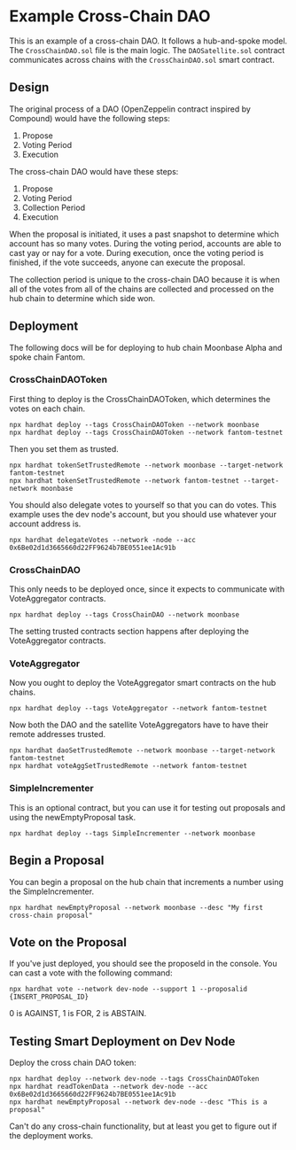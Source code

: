 # Example Cross-Chain DAO
This is an example of a cross-chain DAO. It follows a hub-and-spoke model.  
The `CrossChainDAO.sol` file is the main logic. The `DAOSatellite.sol` contract communicates across chains with the `CrossChainDAO.sol` smart contract.  

## Design
The original process of a DAO (OpenZeppelin contract inspired by Compound) would have the following steps:  
1. Propose
2. Voting Period
3. Execution  

The cross-chain DAO would have these steps:  
1. Propose
2. Voting Period
3. Collection Period
4. Execution

When the proposal is initiated, it uses a past snapshot to determine which account has so many votes. During the voting period, accounts are able to cast yay or nay for a vote. During execution, once the voting period is finished, if the vote succeeds, anyone can execute the proposal.  

The collection period is unique to the cross-chain DAO because it is when all of the votes from all of the chains are collected and processed on the hub chain to determine which side won.  

## Deployment
The following docs will be for deploying to hub chain Moonbase Alpha and spoke chain Fantom.

### CrossChainDAOToken
First thing to deploy is the CrossChainDAOToken, which determines the votes on each chain.  

```
npx hardhat deploy --tags CrossChainDAOToken --network moonbase
npx hardhat deploy --tags CrossChainDAOToken --network fantom-testnet
```

Then you set them as trusted.

```
npx hardhat tokenSetTrustedRemote --network moonbase --target-network fantom-testnet
npx hardhat tokenSetTrustedRemote --network fantom-testnet --target-network moonbase
```

You should also delegate votes to yourself so that you can do votes. This example uses the dev node's account,
but you should use whatever your account address is.  

```
npx hardhat delegateVotes --network -node --acc 0x6Be02d1d3665660d22FF9624b7BE0551ee1Ac91b
```

### CrossChainDAO
This only needs to be deployed once, since it expects to communicate with VoteAggregator contracts.  

```
npx hardhat deploy --tags CrossChainDAO --network moonbase
```

The setting trusted contracts section happens after deploying the VoteAggregator contracts.  

### VoteAggregator
Now you ought to deploy the VoteAggregator smart contracts on the hub chains.  

```
npx hardhat deploy --tags VoteAggregator --network fantom-testnet
```

Now both the DAO and the satellite VoteAggregators have to have their remote addresses trusted.  

```
npx hardhat daoSetTrustedRemote --network moonbase --target-network fantom-testnet
npx hardhat voteAggSetTrustedRemote --network fantom-testnet
```

### SimpleIncrementer
This is an optional contract, but you can use it for testing out proposals and using the newEmptyProposal task.  

```
npx hardhat deploy --tags SimpleIncrementer --network moonbase
```

## Begin a Proposal
You can begin a proposal on the hub chain that increments a number using the SimpleIncrementer.  

```
npx hardhat newEmptyProposal --network moonbase --desc "My first cross-chain proposal"
```

## Vote on the Proposal
If you've just deployed, you should see the proposeId in the console. You can cast a vote with the following command:  

```
npx hardhat vote --network dev-node --support 1 --proposalid {INSERT_PROPOSAL_ID} 
```

0 is AGAINST, 1 is FOR, 2 is ABSTAIN.

## Testing Smart Deployment on Dev Node
Deploy the cross chain DAO token:
```
npx hardhat deploy --network dev-node --tags CrossChainDAOToken
npx hardhat readTokenData --network dev-node --acc 0x6Be02d1d3665660d22FF9624b7BE0551ee1Ac91b
npx hardhat newEmptyProposal --network dev-node --desc "This is a proposal"
```

Can't do any cross-chain functionality, but at least you get to figure out if the deployment works.